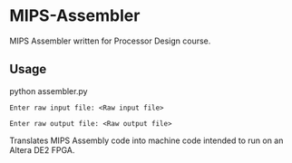 # MIPS-Assembler
MIPS Assembler written for Processor Design course.

## Usage
python assembler.py

```
Enter raw input file: <Raw input file>

Enter raw output file: <Raw output file>
```

Translates MIPS Assembly code into machine code intended to run on an Altera DE2 FPGA.
